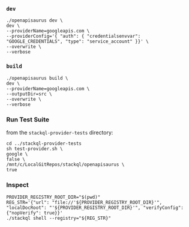 ### `dev`

```
./openapisaurus dev \
dev \
--providerName=googleapis.com \
--providerConfig='{ "auth": { "credentialsenvvar": "GOOGLE_CREDENTIALS", "type": "service_account" }}' \
--overwrite \
--verbose
```


### `build`

```
./openapisaurus build \
dev \
--providerName=googleapis.com \
--outputDir=src \
--overwrite \
--verbose
```

### Run Test Suite

from the `stackql-provider-tests` directory:

```
cd ../stackql-provider-tests
sh test-provider.sh \
google \
false \
/mnt/c/LocalGitRepos/stackql/openapisaurus \
true
```

### Inspect

```
PROVIDER_REGISTRY_ROOT_DIR="$(pwd)"
REG_STR='{"url": "file://'${PROVIDER_REGISTRY_ROOT_DIR}'", "localDocRoot": "'${PROVIDER_REGISTRY_ROOT_DIR}'", "verifyConfig": {"nopVerify": true}}'
./stackql shell --registry="${REG_STR}"
```